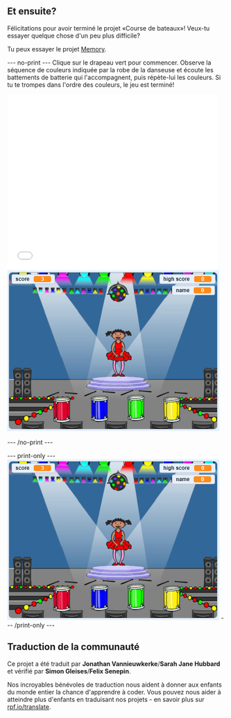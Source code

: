 ## Et ensuite?

Félicitations pour avoir terminé le projet «Course de bateaux»! Veux-tu essayer quelque chose d'un peu plus difficile?

Tu peux essayer le projet [Memory](https://projects.raspberrypi.org/fr-FR/projects/memory?utm_source=pathway&utm_medium=whatnext&utm_campaign=projects).

--- no-print --- Clique sur le drapeau vert pour commencer. Observe la séquence de couleurs indiquée par la robe de la danseuse et écoute les battements de batterie qui l'accompagnent, puis répète-lui les couleurs. Si tu te trompes dans l'ordre des couleurs, le jeu est terminé!

<div class="scratch-preview">
  <iframe allowtransparency="true" width="485" height="402" src="//scratch.mit.edu/projects/embed/284452634/?autostart=false" frameborder="0" allowfullscreen scrolling="no" mark="crwd-mark"></iframe> <img src="images/memory-screenshot.png" />
</div>

--- /no-print ---

--- print-only --- ![screenshot of finished game](images/memory-screenshot.png) --- /print-only ---

## Traduction de la communauté 

Ce projet a été traduit par **Jonathan Vannieuwkerke**/**Sarah Jane Hubbard** et vérifié par **Simon Gleises**/**Felix Senepin**. 

Nos incroyables bénévoles de traduction nous aident à donner aux enfants du monde entier la chance d'apprendre à coder. Vous pouvez nous aider à atteindre plus d'enfants en traduisant nos projets - en savoir plus sur [rpf.io/translate](https://rpf.io/translate).